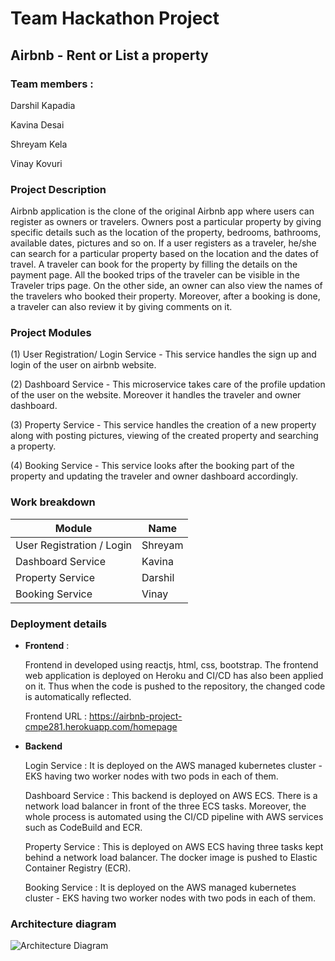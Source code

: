 # Team Hackathon Project

## Airbnb - Rent or List a property

### Team members :

Darshil Kapadia

Kavina Desai

Shreyam Kela

Vinay Kovuri

### Project Description

Airbnb application is the clone of the original Airbnb app where users can register as owners or travelers. Owners post a particular property by giving specific details such as the location of the property, bedrooms, bathrooms, available dates, pictures and so on. If a user registers as a traveler, he/she can search for a particular property based on the location and the dates of travel. A traveler can book for the property by filling the details on the payment page. All the booked trips of the traveler can be visible in the Traveler trips page. On the other side, an owner can also view the names of the travelers who booked their property. Moreover, after a booking is done, a traveler can also review it by giving comments on it.

### Project Modules

(1) User Registration/ Login Service - This service handles the sign up and login of the user on airbnb website.

(2) Dashboard Service - This microservice takes care of the profile updation of the user on the website. Moreover it handles the traveler and owner dashboard.

(3) Property Service - This service handles the creation of a new property along with posting pictures, viewing of the created property and searching a property.

(4) Booking Service - This service looks after the booking part of the property and updating the traveler and owner dashboard accordingly.

### Work breakdown

| Module                             | Name      |
|------------------------------------|-----------|
|User Registration / Login           | Shreyam   |
|Dashboard Service       			 | Kavina    |
|Property Service                    | Darshil   |
|Booking Service                     | Vinay     |


### Deployment details

- **Frontend** : 

	Frontend in developed using reactjs, html, css, bootstrap. The frontend web application is deployed on Heroku and CI/CD has also been applied on it. Thus when the code is pushed to the repository, the changed code is automatically reflected.

	Frontend URL : https://airbnb-project-cmpe281.herokuapp.com/homepage

- **Backend**

	Login Service : It is deployed on the AWS managed kubernetes cluster - EKS having two worker nodes with two pods in each of them.

	Dashboard Service : This backend is deployed on AWS ECS. There is a network load balancer in front of the three ECS tasks. Moreover, the whole process is automated using the CI/CD pipeline with AWS services such as CodeBuild and ECR.

	Property Service : This is deployed on AWS ECS having three tasks kept behind a network load balancer. The docker image is pushed to Elastic Container Registry (ECR).

	Booking Service : It is deployed on the AWS managed kubernetes cluster - EKS having two worker nodes with two pods in each of them.

### Architecture diagram

![Architecture Diagram](https://github.com/nguyensjsu/fa19-281-tech-phantoms/blob/master/Photos/AWS%20Network%20Diagram.png)


